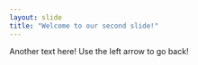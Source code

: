 ```yaml
---
layout: slide
title: "Welcome to our second slide!"
---
```

Another text here!
Use the left arrow to go back!
